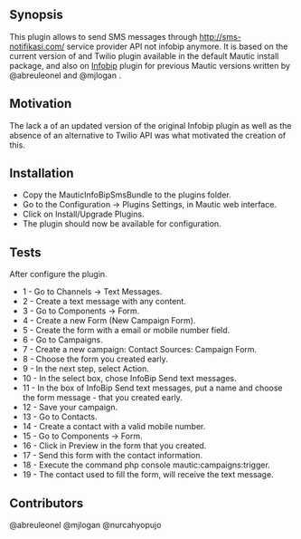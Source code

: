 ## Synopsis

This plugin allows to send SMS messages through http://sms-notifikasi.com/ service provider API not infobip anymore. It is based on the current version of and Twilio plugin available in the default Mautic install package, and also on [Infobip](https://github.com/mjlogan/MauticInfoBipSmsBundle "Infobip Repo") plugin for previous Mautic versions written by @abreuleonel and @mjlogan .

## Motivation

The lack a of an updated version of the original Infobip plugin as well as the absence of an alternative to Twilio API was what motivated the creation of this.

## Installation

- Copy the MauticInfoBipSmsBundle to the plugins folder.
- Go to the Configuration -> Plugins Settings, in Mautic web interface.
- Click on Install/Upgrade Plugins.
- The plugin should now be available for configuration.

## Tests

After configure the plugin.
- 1 - Go to Channels -> Text Messages.
- 2 - Create a text message with any content.
- 3 - Go to Components -> Form.
- 4 - Create a new Form (New Campaign Form).
- 5 - Create the form with a email or mobile number field.
- 6 - Go to Campaigns.
- 7 - Create a new campaign: Contact Sources: Campaign Form.
- 8 - Choose the form you created early.
- 9 - In the next step, select Action.
- 10 - In the select box, chose InfoBip Send text messages.
- 11 - In the box of InfoBip Send text messages, put a name and choose the form message - that you created early.
- 12 - Save your campaign.
- 13 - Go to Contacts.
- 14 - Create a contact with a valid mobile number.
- 15 - Go to Components -> Form.
- 16 - Click in Preview in the form that you created.
- 17 - Send this form with the contact information.
- 18 - Execute the command php console mautic:campaigns:trigger. 
- 19 - The contact used to fill the form, will receive the text message.

## Contributors

@abreuleonel @mjlogan @nurcahyopujo
